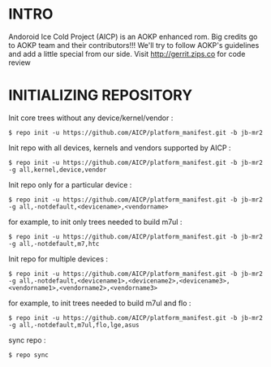 INTRO
=====

Andoroid Ice Cold Project (AICP) is an AOKP enhanced rom.
Big credits go to AOKP team and their contributors!!!
We'll try to follow AOKP's guidelines and add a little special from our side.
Visit http://gerrit.zips.co for code review




INITIALIZING REPOSITORY
=======================

Init core trees without any device/kernel/vendor :

    $ repo init -u https://github.com/AICP/platform_manifest.git -b jb-mr2

Init repo with all devices, kernels and vendors supported by AICP :

    $ repo init -u https://github.com/AICP/platform_manifest.git -b jb-mr2 -g all,kernel,device,vendor

Init repo only for a particular device :

    $ repo init -u https://github.com/AICP/platform_manifest.git -b jb-mr2 -g all,-notdefault,<devicename>,<vendorname>

for example, to init only trees needed to build m7ul :

    $ repo init -u https://github.com/AICP/platform_manifest.git -b jb-mr2 -g all,-notdefault,m7,htc

Init repo for multiple devices :

    $ repo init -u https://github.com/AICP/platform_manifest.git -b jb-mr2 -g all,-notdefault,<devicename1>,<devicename2>,<devicename3>,<vendorname1>,<vendorname2>,<vendorname3>

for example, to init trees needed to build m7ul and flo :

    $ repo init -u https://github.com/AICP/platform_manifest.git -b jb-mr2 -g all,-notdefault,m7ul,flo,lge,asus


sync repo :

    $ repo sync
